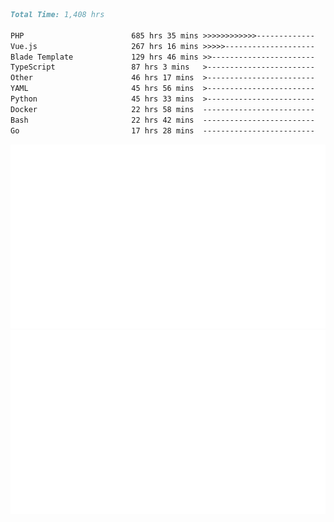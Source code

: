 <!--START_SECTION:waka-->

```markdown
Total Time: 1,408 hrs

PHP                        685 hrs 35 mins >>>>>>>>>>>>-------------   47.14 %
Vue.js                     267 hrs 16 mins >>>>>--------------------   18.38 %
Blade Template             129 hrs 46 mins >>-----------------------   08.92 %
TypeScript                 87 hrs 3 mins   >------------------------   05.99 %
Other                      46 hrs 17 mins  >------------------------   03.18 %
YAML                       45 hrs 56 mins  >------------------------   03.16 %
Python                     45 hrs 33 mins  >------------------------   03.13 %
Docker                     22 hrs 58 mins  -------------------------   01.58 %
Bash                       22 hrs 42 mins  -------------------------   01.56 %
Go                         17 hrs 28 mins  -------------------------   01.20 %
```

<!--END_SECTION:waka-->
<p align="center">
    <img src="https://raw.githubusercontent.com/rjp2525/rjp2525/output/generated/overview.svg">
    <img src="https://raw.githubusercontent.com/rjp2525/rjp2525/output/generated/languages.svg">
</p>
